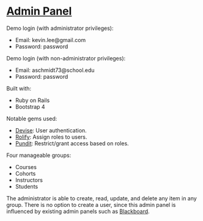 # <a href='https://rails-admin-panel.herokuapp.com/'>Admin Panel</a>

Demo login (with administrator privileges):
<ul>
    <li>Email: kevin.lee@gmail.com</li>
    <li>Password: password</li>
</ul>

Demo login (with non-administrator privileges):
<ul>
    <li>Email: aschmidt73@school.edu</li>
    <li>Password: password</li>
</ul>

Built with:
<ul>
    <li>Ruby on Rails</li>
    <li>Bootstrap 4</li>
</ul>

Notable gems used:
<ul>
    <li><a href="https://github.com/plataformatec/devise">Devise</a>: User authentication.</li>
    <li><a href="https://github.com/RolifyCommunity/rolify">Rolify</a>: Assign roles to users.</li>
    <li><a href="https://github.com/varvet/pundit">Pundit</a>: Restrict/grant access based on roles.</li>
</ul>

Four manageable groups:
<ul>
    <li>Courses</li>
    <li>Cohorts</li>
    <li>Instructors</li>
    <li>Students</li>
</ul>

The administrator is able to create, read, update, and delete any item in any group.
There is no option to create a user, since this admin panel is influenced by existing admin panels such as <a href="https://www.blackboard.com/index.html">Blackboard</a>.